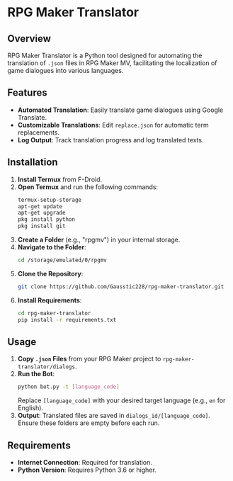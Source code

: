 # RPG Maker Translator

## Overview
RPG Maker Translator is a Python tool designed for automating the translation of `.json` files in RPG Maker MV, facilitating the localization of game dialogues into various languages.

## Features
- **Automated Translation**: Easily translate game dialogues using Google Translate.
- **Customizable Translations**: Edit `replace.json` for automatic term replacements.
- **Log Output**: Track translation progress and log translated texts.

## Installation

1. **Install Termux** from F-Droid.
2. **Open Termux** and run the following commands:
   ```bash
   termux-setup-storage
   apt-get update
   apt-get upgrade
   pkg install python
   pkg install git
   ```
3. **Create a Folder** (e.g., "rpgmv") in your internal storage.
4. **Navigate to the Folder**:
   ```bash
   cd /storage/emulated/0/rpgmv
   ```
5. **Clone the Repository**:
   ```bash
   git clone https://github.com/Gausstic228/rpg-maker-translator.git
   ```
6. **Install Requirements**:
   ```bash
   cd rpg-maker-translator
   pip install -r requirements.txt
   ```

## Usage

1. **Copy `.json` Files** from your RPG Maker project to `rpg-maker-translator/dialogs`.
2. **Run the Bot**:
   ```bash
   python bot.py -t [language_code]
   ```
   Replace `[language_code]` with your desired target language (e.g., `en` for English).
3. **Output**: Translated files are saved in `dialogs_id/[language_code]`. Ensure these folders are empty before each run.

## Requirements
- **Internet Connection**: Required for translation.
- **Python Version**: Requires Python 3.6 or higher.
